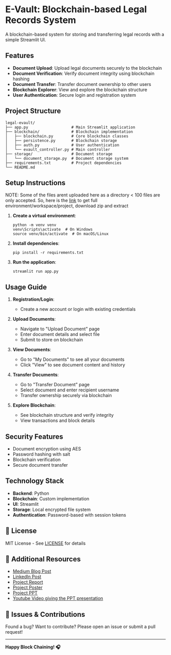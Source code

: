 # E-Vault: Blockchain-based Legal Records System

A blockchain-based system for storing and transferring legal records with a simple Streamlit UI.

## Features

- **Document Upload**: Upload legal documents securely to the blockchain
- **Document Verification**: Verify document integrity using blockchain hashing
- **Document Transfer**: Transfer document ownership to other users
- **Blockchain Explorer**: View and explore the blockchain structure
- **User Authentication**: Secure login and registration system

## Project Structure

```
legal-evault/
├── app.py                   # Main Streamlit application
├── blockchain/              # Blockchain implementation
│   ├── blockchain.py        # Core blockchain classes
│   ├── persistence.py       # Blockchain storage
│   ├── auth.py              # User authentication
│   └── evault_controller.py # Main controller
├── storage/                 # Document storage
│   └── document_storage.py  # Document storage system
├── requirements.txt         # Project dependencies
└── README.md
```

## Setup Instructions

NOTE: Some of the files arent uploaded here as a directory < 100 files are only accepted. So, here is the [link](https://drive.google.com/file/d/1P3qEt8bsrdGy1RZi-Dz1ddp4ecM10dK8/view?usp=sharing) to get full environment/workspace/project, download zip and extract

1. **Create a virtual environment**:
   ```
   python -m venv venv
   venv\Scripts\activate  # On Windows
   source venv/bin/activate  # On macOS/Linux
   ```

2. **Install dependencies**:
   ```
   pip install -r requirements.txt
   ```

3. **Run the application**:
   ```
   streamlit run app.py
   ```

## Usage Guide

1. **Registration/Login**:
   - Create a new account or login with existing credentials

2. **Upload Documents**:
   - Navigate to "Upload Document" page
   - Enter document details and select file
   - Submit to store on blockchain

3. **View Documents**:
   - Go to "My Documents" to see all your documents
   - Click "View" to see document content and history

4. **Transfer Documents**:
   - Go to "Transfer Document" page
   - Select document and enter recipient username
   - Transfer ownership securely via blockchain

5. **Explore Blockchain**:
   - See blockchain structure and verify integrity
   - View transactions and block details

## Security Features

- Document encryption using AES
- Password hashing with salt
- Blockchain verification
- Secure document transfer

## Technology Stack

- **Backend**: Python
- **Blockchain**: Custom implementation
- **UI**: Streamlit
- **Storage**: Local encrypted file system
- **Authentication**: Password-based with session tokens


## 📝 License
MIT License - See [LICENSE](LICENSE) for details

## 🔗 Additional Resources
- [Medium Blog Post](https://medium.com/@2103a52159/discover-your-next-favorite-song-building-a-music-recommendation-system-ce998fd229a3)
- [LinkedIn Post](https://www.linkedin.com/posts/naveed-sharief-b0ba1b252_machinelearning-musictech-aiinnovation-activity-7264335292780748800-zSgd?utm_source=share&utm_medium=member_desktop)
- [Project Report](reports/Final-Report.pdf)
- [Project Poster](reports/Poster.pdf)
- [Project PPT](reports/PPT.pdf)
- [Youtube Video giving the PPT presentation](https://youtu.be/McpnVNAPNQo?si=87_OhFmZ4dh3LOug)

## 🐛 Issues & Contributions
Found a bug? Want to contribute? Please open an issue or submit a pull request!

---

**Happy Block Chaining! 🎧**

